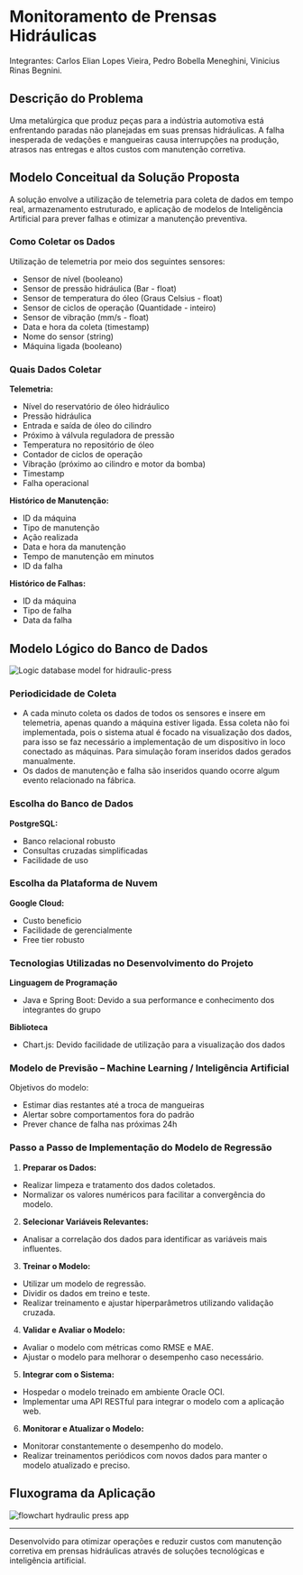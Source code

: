 # Monitoramento de Prensas Hidráulicas

Integrantes: Carlos Elian Lopes Vieira, Pedro Bobella Meneghini, Vinicius Rinas Begnini.

## Descrição do Problema

Uma metalúrgica que produz peças para a indústria automotiva está enfrentando paradas não planejadas em suas prensas hidráulicas. A falha inesperada de vedações e mangueiras causa interrupções na produção, atrasos nas entregas e altos custos com manutenção corretiva.

## Modelo Conceitual da Solução Proposta

A solução envolve a utilização de telemetria para coleta de dados em tempo real, armazenamento estruturado, e aplicação de modelos de Inteligência Artificial para prever falhas e otimizar a manutenção preventiva.

### Como Coletar os Dados

Utilização de telemetria por meio dos seguintes sensores:

- Sensor de nível (booleano)
- Sensor de pressão hidráulica (Bar - float)
- Sensor de temperatura do óleo (Graus Celsius - float)
- Sensor de ciclos de operação (Quantidade - inteiro)
- Sensor de vibração (mm/s - float)
- Data e hora da coleta (timestamp)
- Nome do sensor (string)
- Máquina ligada (booleano)

### Quais Dados Coletar

**Telemetria:**
- Nível do reservatório de óleo hidráulico
- Pressão hidráulica
- Entrada e saída de óleo do cilindro
- Próximo à válvula reguladora de pressão
- Temperatura no repositório de óleo
- Contador de ciclos de operação
- Vibração (próximo ao cilindro e motor da bomba)
- Timestamp
- Falha operacional

**Histórico de Manutenção:**
- ID da máquina
- Tipo de manutenção
- Ação realizada
- Data e hora da manutenção
- Tempo de manutenção em minutos
- ID da falha

**Histórico de Falhas:**
- ID da máquina
- Tipo de falha
- Data da falha

## Modelo Lógico do Banco de Dados
![Logic database model for hidraulic-press](https://github.com/user-attachments/assets/db7cf9b6-b9e9-4ca6-b2b5-943be4badb64)

### Periodicidade de Coleta

- A cada minuto coleta os dados de todos os sensores e insere em telemetria, apenas quando a máquina estiver ligada. Essa coleta não foi implementada, pois o sistema atual é focado na visualização dos dados, para isso se faz necessário a implementação de um dispositivo in loco conectado as máquinas. Para simulação foram inseridos dados gerados manualmente.
- Os dados de manutenção e falha são inseridos quando ocorre algum evento relacionado na fábrica.

### Escolha do Banco de Dados

**PostgreSQL:**
- Banco relacional robusto
- Consultas cruzadas simplificadas
- Facilidade de uso

### Escolha da Plataforma de Nuvem

**Google Cloud:**
- Custo beneficio
- Facilidade de gerencialmente 
- Free tier robusto

### Tecnologias Utilizadas no Desenvolvimento do Projeto

**Linguagem de Programação**
- Java e Spring Boot: Devido a sua performance e conhecimento dos integrantes do grupo

**Biblioteca**
- Chart.js: Devido facilidade de utilização para a visualização dos dados

### Modelo de Previsão – Machine Learning / Inteligência Artificial

Objetivos do modelo:
- Estimar dias restantes até a troca de mangueiras
- Alertar sobre comportamentos fora do padrão
- Prever chance de falha nas próximas 24h


### Passo a Passo de Implementação do Modelo de Regressão

1. **Preparar os Dados:**
  - Realizar limpeza e tratamento dos dados coletados.
  - Normalizar os valores numéricos para facilitar a convergência do modelo.

2. **Selecionar Variáveis Relevantes:**
  - Analisar a correlação dos dados para identificar as variáveis mais influentes.

3. **Treinar o Modelo:**
  - Utilizar um modelo de regressão.
  - Dividir os dados em treino e teste.
  - Realizar treinamento e ajustar hiperparâmetros utilizando validação cruzada.

4. **Validar e Avaliar o Modelo:**
  - Avaliar o modelo com métricas como RMSE e MAE.
  - Ajustar o modelo para melhorar o desempenho caso necessário.

5. **Integrar com o Sistema:**
  - Hospedar o modelo treinado em ambiente Oracle OCI.
  - Implementar uma API RESTful para integrar o modelo com a aplicação web.

6. **Monitorar e Atualizar o Modelo:**
  - Monitorar constantemente o desempenho do modelo.
  - Realizar treinamentos periódicos com novos dados para manter o modelo atualizado e preciso.

## Fluxograma da Aplicação
![flowchart  hydraulic press app](https://github.com/user-attachments/assets/4b42ccf5-445b-40b0-ac21-1c18eb26f175)

---

Desenvolvido para otimizar operações e reduzir custos com manutenção corretiva em prensas hidráulicas através de soluções tecnológicas e inteligência artificial.



